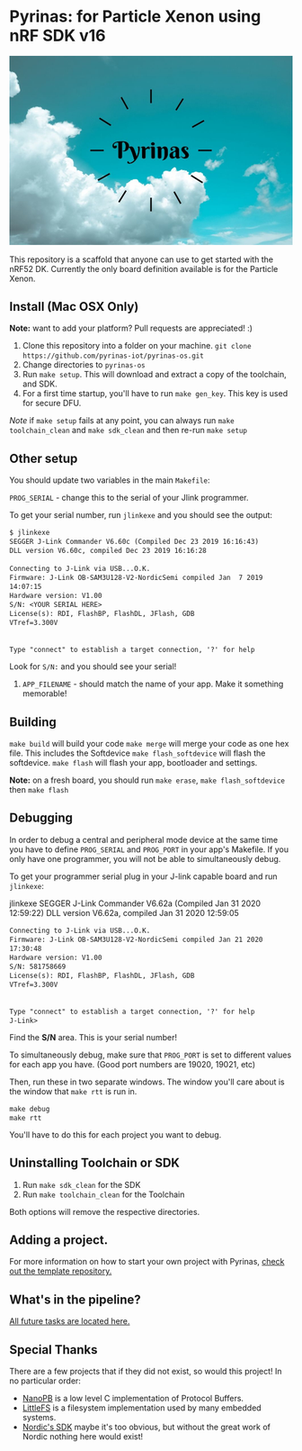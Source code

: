 # Pyrinas: for Particle Xenon using nRF SDK v16

![Pyrinas](docs/images/pyrinas.jpg)

This repository is a scaffold that anyone can use to get started with the nRF52 DK.
Currently the only board definition available is for the Particle Xenon.

## Install (Mac OSX Only)

**Note:** want to add your platform? Pull requests are appreciated! :)

1. Clone this repository into a folder on your machine. `git clone https://github.com/pyrinas-iot/pyrinas-os.git`
1. Change directories to `pyrinas-os`
1. Run `make setup`. This will download and extract a copy of the toolchain, and SDK.
1. For a first time startup, you'll have to run `make gen_key`. This key is used for secure DFU.

*Note* if `make setup` fails at any point, you can always run `make toolchain_clean` and `make sdk_clean` and then re-run `make setup`

## Other setup

You should update two variables in the main `Makefile`:

`PROG_SERIAL` - change this to the serial of your Jlink programmer.

To get your serial number, run `jlinkexe` and you should see the output:

```
$ jlinkexe
SEGGER J-Link Commander V6.60c (Compiled Dec 23 2019 16:16:43)
DLL version V6.60c, compiled Dec 23 2019 16:16:28

Connecting to J-Link via USB...O.K.
Firmware: J-Link OB-SAM3U128-V2-NordicSemi compiled Jan  7 2019 14:07:15
Hardware version: V1.00
S/N: <YOUR SERIAL HERE>
License(s): RDI, FlashBP, FlashDL, JFlash, GDB
VTref=3.300V


Type "connect" to establish a target connection, '?' for help
```

Look for `S/N:` and you should see your serial!


1. `APP_FILENAME` - should match the name of your app. Make it something memorable!

## Building

`make build` will build your code
`make merge` will merge your code as one hex file. This includes the Softdevice
`make flash_softdevice` will flash the softdevice.
`make flash` will flash your app, bootloader and settings.

**Note:** on a fresh board, you should run `make erase`, `make flash_softdevice` then `make flash`

## Debugging

In order to debug a central and peripheral mode device at the same time you have to define `PROG_SERIAL`
and `PROG_PORT` in your app's Makefile. If you only have one programmer, you will not be able to simultaneously debug.

To get your programmer serial plug in your J-link capable board and run `jlinkexe`:

jlinkexe
    SEGGER J-Link Commander V6.62a (Compiled Jan 31 2020 12:59:22)
    DLL version V6.62a, compiled Jan 31 2020 12:59:05

    Connecting to J-Link via USB...O.K.
    Firmware: J-Link OB-SAM3U128-V2-NordicSemi compiled Jan 21 2020 17:30:48
    Hardware version: V1.00
    S/N: 581758669
    License(s): RDI, FlashBP, FlashDL, JFlash, GDB
    VTref=3.300V


    Type "connect" to establish a target connection, '?' for help
    J-Link>

Find the **S/N** area. This is your serial number!

To simultaneously debug, make sure that `PROG_PORT` is set to different values for each app you have. (Good port numbers
are 19020, 19021, etc)

Then, run these in two separate windows. The window you'll care about is the window that `make rtt` is run in.

```
make debug
make rtt
```

You'll have to do this for each project you want to debug.
## Uninstalling Toolchain or SDK

1. Run `make sdk_clean` for the SDK
1. Run `make toolchain_clean` for the Toolchain

Both options will remove the respective directories.

## Adding a project.

For more information on how to start your own project with Pyrinas,
[check out the template repository.](https://github.com/pyrinas-iot/pyrinas-template)

## What's in the pipeline?

[All future tasks are located here.](https://github.com/pyrinas-iot/pyrinas-os/projects/1)

## Special Thanks

There are a few projects that if they did not exist, so would this project! In no particular order:

* [NanoPB](https://github.com/nanopb/nanopb) is a low level C implementation of Protocol Buffers.
* [LittleFS](https://github.com/ARMmbed/littlefs) is a filesystem implementation used by many embedded systems.
* [Nordic's SDK](https://developer.nordicsemi.com) maybe it's too obvious, but without the great work of Nordic nothing here would exist!